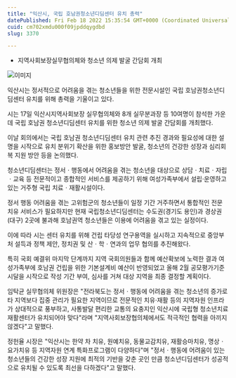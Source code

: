 ```yaml
---
title: "익산시, 국립 호남권청소년디딤센터 유치 총력"
datePublished: Fri Feb 18 2022 15:35:54 GMT+0000 (Coordinated Universal Time)
cuid: cm702xmdu000f09jpddqygdbd
slug: 3370

---
```



- 지역사회보장실무협의체와 청소년 의제 발굴 간담회 개최

![이미지](https://cdn.hashnode.com/res/hashnode/image/upload/v1739254013297/55bb215b-0f0b-4ef4-919a-b02010bdddba.jpeg)

익산시는 정서적으로 어려움을 겪는 청소년들을 위한 전문시설인 국립 호남권청소년디딤센터 유치를 위해 총력을 기울이고 있다.

시는 17일 익산시지역사회보장 실무협의체와 8개 실무분과장 등 10여명이 참석한 가운데 국립 호남권 청소년디딤센터 유치를 위한 청소년 의제 발굴 간담회를 개최했다.

이날 회의에서는 국립 호남권 청소년디딤센터 유치 관련 추진 경과와 필요성에 대한 설명을 시작으로 유치 분위기 확산을 위한 홍보방안 발굴, 청소년의 건강한 성장과 심리회복 지원 방안 등을 논의했다.

청소년디딤센터는 정서ㆍ행동에서 어려움을 겪는 청소년을 대상으로 상담ㆍ치료ㆍ자립ㆍ교육 등 전문적이고 종합적인 서비스를 제공하기 위해 여성가족부에서 설립·운영하고 있는 거주형 국립 치료ㆍ재활시설이다.

정서 행동 어려움을 겪는 고위험군의 청소년들이 일정 기간 거주하면서 통합적인 전문 치유 서비스가 필요하지만 현재 국립청소년디딤센터는 수도권(경기도 용인)과 경상권(대구) 2곳에 불과해 호남권역 청소년들은 이용에 어려움을 겪고 있는 실정이다.

이에 따라 시는 센터 유치를 위해 건립 타당성 연구용역을 실시하고 지속적으로 중앙부처 설득과 정책 제안, 정치권 및 산ㆍ학ㆍ연과의 업무 협의를 추진해왔다.

특히 국회 예결위 마지막 단계까지 지역 국회의원들과 함께 예산확보에 노력한 결과 여성가족부에 호남권 건립을 위한 기본설계비 예산이 반영되었고 올해 2월 공모평가기준 시달을 시작으로 작성 기간 부여, 심사를 거쳐 대상 지역을 최종 결정할 계획이다.

임탁균 실무협의체 위원장은 "전라북도는 정서ㆍ행동에 어려움을 겪는 청소년의 증가로 타 지역보다 집중 관리가 필요한 지역이므로 전문적인 치유·재활 등의 지역자원 인프라가 상대적으로 풍부하고, 사통발달 편리한 교통의 요충지인 익산시에 국립형 청소년치료재활센터가 유치되어야 맞다"라며 "지역사회보장협의체에서도 적극적인 협력을 아끼지 않겠다"고 말했다.

정헌율 시장은 "익산시는 한약 차 치유, 원예치유, 동물교감치유, 재활승마치유, 명상ㆍ요가치유 등 지역자원 연계 특화프로그램이 다양하다"며 "정서ㆍ행동에 어려움이 있는 청소년들의 건강한 성장 지원에 최적의 기반을 갖춘 곳인 만큼 청소년디딤센터가 성공적으로 유치될 수 있도록 최선을 다하겠다"고 말했다.